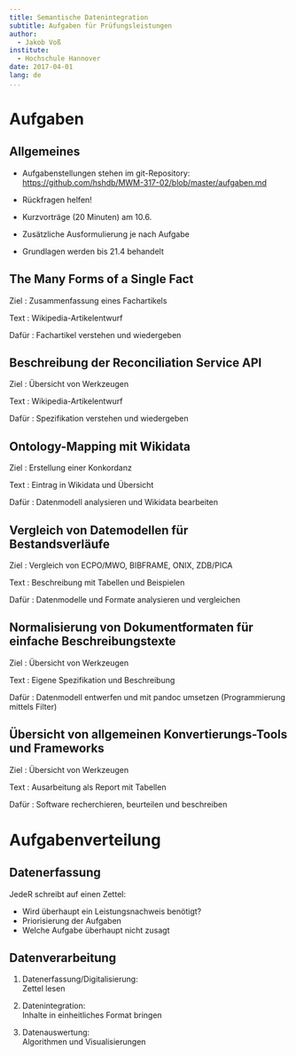 ```yaml
---
title: Semantische Datenintegration
subtitle: Aufgaben für Prüfungsleistungen
author: 
  - Jakob Voß
institute:
  - Hochschule Hannover
date: 2017-04-01
lang: de
...
```


# Aufgaben

## Allgemeines

* Aufgabenstellungen stehen im git-Repository:
  <https://github.com/hshdb/MWM-317-02/blob/master/aufgaben.md>

* Rückfragen helfen!

* Kurzvorträge (20 Minuten) am 10.6.

* Zusätzliche Ausformulierung je nach Aufgabe

* Grundlagen werden bis 21.4 behandelt 


## The Many Forms of a Single Fact

Ziel
  : Zusammenfassung eines Fachartikels

Text
  : Wikipedia-Artikelentwurf

Dafür
  : Fachartikel verstehen und wiedergeben

## Beschreibung der Reconciliation Service API

Ziel
  : Übersicht von Werkzeugen

Text
  : Wikipedia-Artikelentwurf

Dafür
  : Spezifikation verstehen und wiedergeben

## Ontology-Mapping mit Wikidata

Ziel
  : Erstellung einer Konkordanz

Text
  : Eintrag in Wikidata und Übersicht

Dafür
  : Datenmodell analysieren und Wikidata bearbeiten

## Vergleich von Datemodellen für Bestandsverläufe

Ziel
  : Vergleich von ECPO/MWO, BIBFRAME, ONIX, ZDB/PICA

Text
  : Beschreibung mit Tabellen und Beispielen

Dafür
  : Datenmodelle und Formate analysieren und vergleichen

## Normalisierung von Dokumentformaten für einfache Beschreibungstexte

Ziel
  : Übersicht von Werkzeugen

Text
  : Eigene Spezifikation und Beschreibung

Dafür
  : Datenmodell entwerfen und mit pandoc umsetzen
    (Programmierung mittels Filter)

## Übersicht von allgemeinen Konvertierungs-Tools und Frameworks

Ziel
  : Übersicht von Werkzeugen

Text
  : Ausarbeitung als Report mit Tabellen

Dafür
  : Software recherchieren, beurteilen und beschreiben

# Aufgabenverteilung

## Datenerfassung

JedeR schreibt auf einen Zettel:

* Wird überhaupt ein Leistungsnachweis benötigt?
* Priorisierung der Aufgaben
* Welche Aufgabe überhaupt nicht zusagt

## Datenverarbeitung 

1. Datenerfassung/Digitalisierung:\
   Zettel lesen

2. Datenintegration:\
   Inhalte in einheitliches Format bringen

3. Datenauswertung:\
   Algorithmen und Visualisierungen
